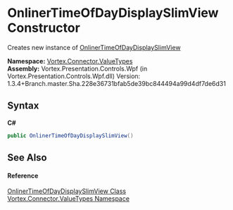 # OnlinerTimeOfDayDisplaySlimView Constructor 
 

Creates new instance of <a href="T_Vortex_Connector_ValueTypes_OnlinerTimeOfDayDisplaySlimView.md">OnlinerTimeOfDayDisplaySlimView</a>

**Namespace:**&nbsp;<a href="N_Vortex_Connector_ValueTypes.md">Vortex.Connector.ValueTypes</a><br />**Assembly:**&nbsp;Vortex.Presentation.Controls.Wpf (in Vortex.Presentation.Controls.Wpf.dll) Version: 1.3.4+Branch.master.Sha.228e36731bfab5de39bc844494a99d4df7de6d31

## Syntax

**C#**<br />
``` C#
public OnlinerTimeOfDayDisplaySlimView()
```


## See Also


#### Reference
<a href="T_Vortex_Connector_ValueTypes_OnlinerTimeOfDayDisplaySlimView.md">OnlinerTimeOfDayDisplaySlimView Class</a><br /><a href="N_Vortex_Connector_ValueTypes.md">Vortex.Connector.ValueTypes Namespace</a><br />
